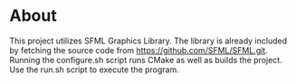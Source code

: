 # About
This project utilizes SFML Graphics Library. The library is already included by fetching the source code from https://github.com/SFML/SFML.git. Running the configure.sh script runs CMake as well as builds the project. Use the run.sh script to execute the program.

